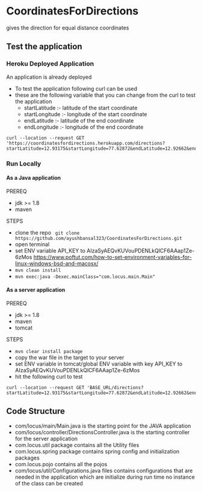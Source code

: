 # CoordinatesForDirections

gives the direction for equal distance coordinates

## Test the application 

### Heroku Deployed Application

 An application is already deployed
 
  * To test the application following curl can be used
  * these are the following variable that you can change from the curl to test the application
    *   startLatitude :- latitude of the start coordinate
    *   startLongitude :- longitude of the start coordinate
    *   endLatitude :- latitude of the end coordinate 
    *   endLongitude :- longitude of the end coordinate
 
 ```
 curl --location --request GET 'https://coordinatesfordirections.herokuapp.com/directions?startLatitude=12.93175&startLongitude=77.62872&endLatitude=12.92662&endLongitude=77.63696'
 ```

### Run Locally  

#### As a Java application

PREREQ
  * jdk >= 1.8 
  * maven
 
STEPS
  * clone the repo ```  git clone https://github.com/ayushbansal323/CoordinatesForDirections.git ```
  * open terminal
  * set ENV variable API_KEY to AIzaSyAEQvKUVouPDENLkQlCF6AAap1Ze-6zMos https://www.poftut.com/how-to-set-environment-variables-for-linux-windows-bsd-and-macosx/
  * ``` mvn clean install ```
  * ``` mvn exec:java -Dexec.mainClass="com.locus.main.Main" ```

#### As a server application


PREREQ
  * jdk >= 1.8 
  * maven
  * tomcat

STEPS
  * ``` mvn clear install package ```
  * copy the war file in the target to your server
  * set ENV variable in tomcat/global ENV variable with key API_KEY to AIzaSyAEQvKUVouPDENLkQlCF6AAap1Ze-6zMos 
  * hit the following curl to test
  ``` 
 curl --location --request GET 'BASE_URL/directions?startLatitude=12.93175&startLongitude=77.62872&endLatitude=12.92662&endLongitude=77.63696'
 ```


## Code Structure 

* com/locus/main/Main.java is the starting point for the JAVA application
* com/locus/controller/DirectionsController.java is the starting controller for the server application
* com.locus.util package contains all the Utility files
* com.locus.spring package contains spring config and initialization packages
* com.locus.pojo contains all the pojos
* com/locus/util/Configurations.java files contains configurations that are needed in the application which are initialize during run time no instance of the class can be created
